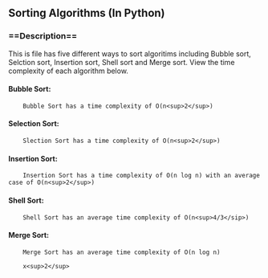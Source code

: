 ## Sorting Algorithms (In Python)

### ==Description==
This is file has five different ways to sort algoritims including Bubble sort, Selction sort, Insertion sort, Shell sort and Merge sort. View the time complexity of each algorithm below.


#### Bubble Sort:
        Bubble Sort has a time complexity of O(n<sup>2</sup>)


#### Selection Sort:
        Slection Sort has a time complexity of O(n<sup>2</sup>)


#### Insertion Sort:
        Insertion Sort has a time complexity of O(n log n) with an average case of O(n<sup>2</sup>)


#### Shell Sort:
        Shell Sort has an average time complexity of O(n<sup>4/3</sip>)


#### Merge Sort:
        Merge Sort has an average time complexity of O(n log n)

        x<sup>2</sup>